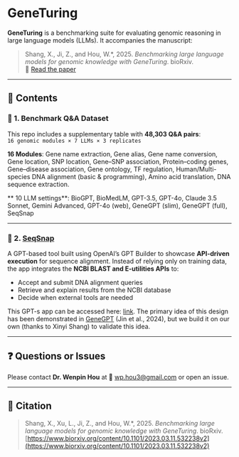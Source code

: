 # GeneTuring

**GeneTuring** is a benchmarking suite for evaluating genomic reasoning in large language models (LLMs). It accompanies the manuscript:

> Shang, X., Ji, Z., and Hou, W.*, 2025. _Benchmarking large language models for genomic knowledge with GeneTuring_. bioRxiv.  
> 📄 [Read the paper](https://www.biorxiv.org/content/10.1101/2023.03.11.532238v2)

---

## 📁 Contents

### 🔹 1. Benchmark Q&A Dataset

This repo includes a supplementary table with **48,303 Q&A pairs**:  
`16 genomic modules × 7 LLMs × 3 replicates`

**16 Modules**: Gene name extraction, Gene alias, Gene name conversion, Gene location, SNP location, Gene–SNP association, Protein–coding genes, Gene–disease association, Gene ontology, TF regulation, Human/Multi-species DNA alignment (basic & programming), Amino acid translation, DNA sequence extraction.

** 10 LLM settings**: BioGPT, BioMedLM, GPT-3.5, GPT-4o, Claude 3.5 Sonnet, Gemini Advanced, GPT-4o (web), GeneGPT (slim), GeneGPT (full), SeqSnap

---

### 🌟 2. [SeqSnap](https://chatgpt.com/g/g-67c52efdc210819190a9532f264ec9c0-seqsnap)

A GPT-based tool built using OpenAI’s GPT Builder to showcase **API-driven execution** for sequence alignment. Instead of relying only on training data, the app integrates the **NCBI BLAST and E-utilities APIs** to:

- Accept and submit DNA alignment queries  
- Retrieve and explain results from the NCBI database  
- Decide when external tools are needed


This GPT-s app can be accessed here: [link](https://chatgpt.com/g/g-67c52efdc210819190a9532f264ec9c0-seqsnap).
The primary idea of this design has been demonstrated in [GeneGPT](https://doi.org/10.1093/bioinformatics/btae075) (Jin et al., 2024), but we build it on our own (thanks to Xinyi Shang) to validate this idea.

---

## ❓ Questions or Issues

Please contact **Dr. Wenpin Hou** at 📧 wp.hou3@gmail.com or open an issue.

---

## 📖 Citation

> Shang, X., Xu, L., Ji, Z., and Hou, W.*, 2025. _Benchmarking large language models for genomic knowledge with GeneTuring_. bioRxiv.  
> [https://www.biorxiv.org/content/10.1101/2023.03.11.532238v2](https://www.biorxiv.org/content/10.1101/2023.03.11.532238v2)
